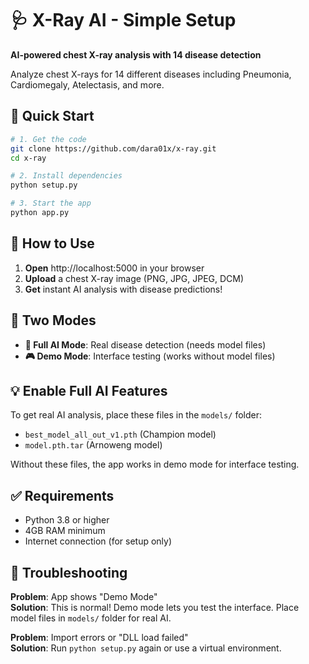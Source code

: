 # 🩺 X-Ray AI - Simple Setup

**AI-powered chest X-ray analysis with 14 disease detection**

Analyze chest X-rays for 14 different diseases including Pneumonia, Cardiomegaly, Atelectasis, and more.

## 🚀 Quick Start

```bash
# 1. Get the code
git clone https://github.com/dara01x/x-ray.git
cd x-ray

# 2. Install dependencies
python setup.py

# 3. Start the app
python app.py
```

## 📱 How to Use

1. **Open** http://localhost:5000 in your browser
2. **Upload** a chest X-ray image (PNG, JPG, JPEG, DCM)  
3. **Get** instant AI analysis with disease predictions!

## 🎯 Two Modes

- **🤖 Full AI Mode**: Real disease detection (needs model files)
- **🎮 Demo Mode**: Interface testing (works without model files)

## 💡 Enable Full AI Features

To get real AI analysis, place these files in the `models/` folder:
- `best_model_all_out_v1.pth` (Champion model)
- `model.pth.tar` (Arnoweng model)

Without these files, the app works in demo mode for interface testing.

## ✅ Requirements

- Python 3.8 or higher
- 4GB RAM minimum
- Internet connection (for setup only)

## 🔧 Troubleshooting

**Problem**: App shows "Demo Mode"  
**Solution**: This is normal! Demo mode lets you test the interface. Place model files in `models/` folder for real AI.

**Problem**: Import errors or "DLL load failed"  
**Solution**: Run `python setup.py` again or use a virtual environment.